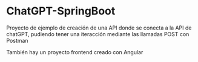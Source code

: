 # ChatGPT-SpringBoot

Proyecto de ejemplo de creación de una API donde se conecta a la API de chatGPT, pudiendo tener una iteracción mediante las llamadas POST con Postman

También hay un proyecto frontend creado con Angular

